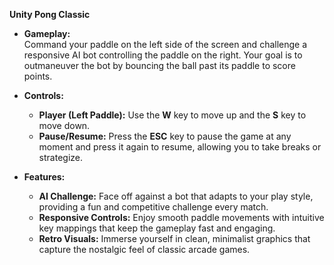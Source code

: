 **Unity Pong Classic**

- **Gameplay:**  
  Command your paddle on the left side of the screen and challenge a responsive AI bot controlling the paddle on the right. Your goal is to outmaneuver the bot by bouncing the ball past its paddle to score points.

- **Controls:**  
  - **Player (Left Paddle):** Use the **W** key to move up and the **S** key to move down.  
  - **Pause/Resume:** Press the **ESC** key to pause the game at any moment and press it again to resume, allowing you to take breaks or strategize.

- **Features:**  
  - **AI Challenge:** Face off against a bot that adapts to your play style, providing a fun and competitive challenge every match.  
  - **Responsive Controls:** Enjoy smooth paddle movements with intuitive key mappings that keep the gameplay fast and engaging.  
  - **Retro Visuals:** Immerse yourself in clean, minimalist graphics that capture the nostalgic feel of classic arcade games.
